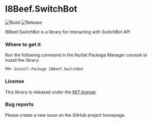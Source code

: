 # I8Beef.SwitchBot

![Build](https://github.com/i8beef/I8Beef.SwitchBot/actions/workflows/build.yml/badge.svg?branch=master)
![Release](https://github.com/i8beef/I8Beef.SwitchBot/actions/workflows/release.yml/badge.svg)

I8Beef.SwitchBot is a library for interacting with SwitchBot API

### Where to get it

Run the following command in the NuGet Package Manager console to install the library:

    PM> Install-Package I8Beef.SwitchBot

### License

This library is released under the [MIT license](https://github.com/i8beef/I8Beef.SwitchBot/blob/master/LICENSE).

### Bug reports

Please create a new issue on the GitHub project homepage.